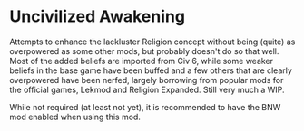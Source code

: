 # Uncivilized Awakening
Attempts to enhance the lackluster Religion concept without being (quite) as overpowered as some other mods, but probably doesn't do so that well. Most of the added beliefs are imported from Civ 6, while some weaker beliefs in the base game have been buffed and a few others that are clearly overpowered have been nerfed, largely borrowing from popular mods for the official games, Lekmod and Religion Expanded. Still very much a WIP.

While not required (at least not yet), it is recommended to have the BNW mod enabled when using this mod.
